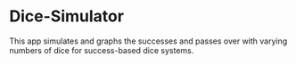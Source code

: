 # Dice-Simulator
This app simulates and graphs the successes and passes over with varying numbers of dice for success-based dice systems.
